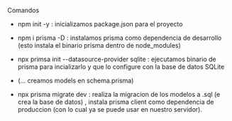Comandos

- npm init -y : inicializamos package.json para el proyecto

- npm i prisma -D : instalamos prisma como dependencia de desarrollo (esto instala el binario prisma dentro de node_modules)

- npx primsa init --datasource-provider sqlite : ejecutamos binario de prisma para incializarlo y que lo configure con la base de datos SQLite

- (... creamos models en schema.prisma)

- npx prisma migrate dev : realiza la migracion de los modelos a .sql (e crea la base de datos) , instala prisma client como dependencia de produccion (con lo cual ya se puede usar en nuestro servidor).
